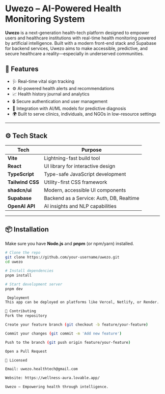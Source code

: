 # Uwezo – AI-Powered Health Monitoring System

**Uwezo** is a next-generation health-tech platform designed to empower users and healthcare institutions with real-time health monitoring powered by artificial intelligence. Built with a modern front-end stack and Supabase for backend services, Uwezo aims to make accessible, predictive, and secure healthcare a reality—especially in underserved communities.

## 🌟 Features

- 🩺 Real-time vital sign tracking
- ⚙️ AI-powered health alerts and recommendations
- 📈 Health history journal and analytics
- 🔒 Secure authentication and user management
- 🧠 Integration with AI/ML models for predictive diagnosis
- 🌍 Built to serve clinics, individuals, and NGOs in low-resource settings

---

## ⚙️ Tech Stack

| Tech            | Purpose                            |
|-----------------|------------------------------------|
| **Vite**        | Lightning-fast build tool          |
| **React**       | UI library for interactive design  |
| **TypeScript**  | Type-safe JavaScript development   |
| **Tailwind CSS**| Utility-first CSS framework        |
| **shadcn/ui**   | Modern, accessible UI components   |
| **Supabase**    | Backend as a Service: Auth, DB, Realtime |
| **OpenAI API**  | AI insights and NLP capabilities   |

---

## 📦 Installation

Make sure you have **Node.js** and **pnpm** (or npm/yarn) installed.

```bash
# Clone the repo
git clone https://github.com/your-username/uwezo.git
cd uwezo

# Install dependencies
pnpm install

# Start development server
pnpm dev

 Deployment
This app can be deployed on platforms like Vercel, Netlify, or Render.

🤝 Contributing
Fork the repository

Create your feature branch (git checkout -b feature/your-feature)

Commit your changes (git commit -m 'Add new feature')

Push to the branch (git push origin feature/your-feature)

Open a Pull Request

📄 Licensed

Email: uwezo.healthtech@gmail.com

Website: https://wellness-aura.lovable.app/

Uwezo – Empowering health through intelligence. 
